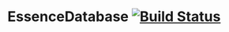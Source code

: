 # EssenceDatabase [![Build Status](https://travis-ci.org/vchatela/EssenceDatabase.svg?branch=master)](https://travis-ci.org/vchatela/EssenceDatabase)
